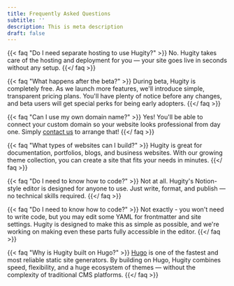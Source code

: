 ```yaml
---
title: Frequently Asked Questions
subtitle: ''
description: This is meta description
draft: false
---
```

{{< faq "Do I need separate hosting to use Hugity?" >}} No. Hugity takes care of the hosting and deployment for you — your site goes live in seconds without any setup. {{</ faq >}}

{{< faq "What happens after the beta?" >}} During beta, Hugity is completely free. As we launch more features, we'll introduce simple, transparent pricing plans. You'll have plenty of notice before any changes, and beta users will get special perks for being early adopters. {{</ faq >}}

{{< faq "Can I use my own domain name?" >}} Yes! You'll be able to connect your custom domain so your website looks professional from day one. Simply [contact us](https://#/contact) to arrange that! {{</ faq >}}

{{< faq "What types of websites can I build?" >}} Hugity is great for documentation, portfolios, blogs, and business websites. With our growing theme collection, you can create a site that fits your needs in minutes. {{</ faq >}}

{{< faq "Do I need to know how to code?" >}} Not at all. Hugity's Notion-style editor is designed for anyone to use. Just write, format, and publish — no technical skills required. {{</ faq >}}

{{< faq "Do I need to know how to code?" >}} Not exactly - you won't need to write code, but you may edit some YAML for frontmatter and site settings. Hugity is designed to make this as simple as possible, and we're working on making even these parts fully accessible in the editor. {{</ faq >}}

{{< faq "Why is Hugity built on Hugo?" >}} [Hugo](https://gohugo.io/) is one of the fastest and most reliable static site generators. By building on Hugo, Hugity combines speed, flexibility, and a huge ecosystem of themes — without the complexity of traditional CMS platforms. {{</ faq >}}